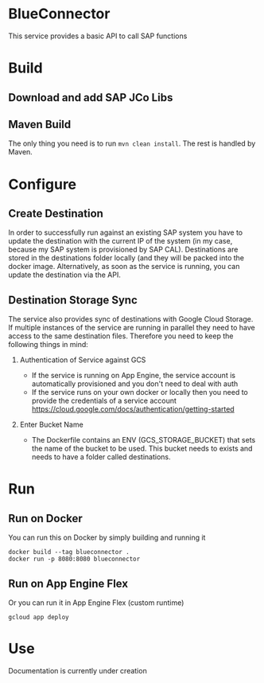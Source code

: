 # BlueConnector
This service provides a basic API to call SAP functions



# Build

## Download and add SAP JCo Libs

## Maven Build
The only thing you need is to run `mvn clean install`. The rest is handled by Maven. 




# Configure

## Create Destination
In order to successfully run against an existing SAP system you have to update the destination with the current IP of the system (in my case, because my SAP system is provisioned by SAP CAL). Destinations are stored in the destinations folder locally (and they will be packed into the docker image. Alternatively, as soon as the service is running, you can update the destination via the API. 

## Destination Storage Sync
The service also provides sync of destinations with Google Cloud Storage. If multiple instances of the service are running in parallel they need to have access to the same destination files. Therefore you need to keep the following things in mind:

1. Authentication of Service against GCS
    - If the service is running on App Engine, the service account is automatically provisioned and you don't need to deal with auth
    - If the service runs on your own docker or locally then you need to provide the credentials of a service account <https://cloud.google.com/docs/authentication/getting-started>

2. Enter Bucket Name
    - The Dockerfile contains an ENV (GCS_STORAGE_BUCKET) that sets the name of the bucket to be used. This bucket needs to exists and needs to have a folder called destinations.  



# Run

## Run on Docker 
You can run this on Docker by simply building and running it

```
docker build --tag blueconnector .
docker run -p 8080:8080 blueconnector
```

## Run on App Engine Flex
Or you can run it in App Engine Flex (custom runtime)

```
gcloud app deploy
```




# Use

   Documentation is currently under creation



